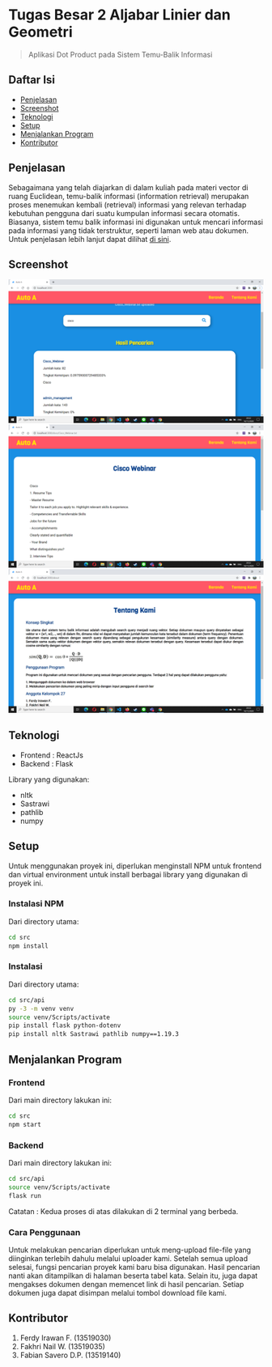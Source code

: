 # Tugas Besar 2 Aljabar Linier dan Geometri
> Aplikasi Dot Product pada Sistem Temu-Balik Informasi

## Daftar Isi
* [Penjelasan](#penjelasan)
* [Screenshot](#screenshot)
* [Teknologi](#teknologi)
* [Setup](#setup)
* [Menjalankan Program](#menjalankan-program)
* [Kontributor](#kontributor)

## Penjelasan
Sebagaimana yang telah diajarkan di dalam kuliah pada materi vector di ruang Euclidean, temu-balik informasi (information retrieval) merupakan proses menemukan kembali (retrieval) informasi yang relevan terhadap kebutuhan pengguna dari suatu kumpulan informasi secara otomatis. Biasanya, sistem temu balik informasi ini digunakan untuk mencari informasi pada informasi yang tidak terstruktur, seperti laman web atau dokumen.
Untuk penjelasan lebih lanjut dapat dilihat [di sini]().

## Screenshot
![home](./doc/home.png)
![document](./doc/document.png)
![about](./doc/about.png)

## Teknologi
* Frontend : ReactJs
* Backend : Flask

Library yang digunakan:
* nltk
* Sastrawi
* pathlib
* numpy

## Setup
Untuk menggunakan proyek ini, diperlukan menginstall NPM untuk frontend dan virtual environment untuk install berbagai library yang digunakan di proyek ini.
### Instalasi NPM
Dari directory utama:
```bash
cd src
npm install
```
### Instalasi
Dari directory utama:
```bash
cd src/api
py -3 -m venv venv
source venv/Scripts/activate
pip install flask python-dotenv
pip install nltk Sastrawi pathlib numpy==1.19.3
```

## Menjalankan Program
### Frontend
Dari main directory lakukan ini:
```bash
cd src
npm start
```
### Backend
Dari main directory lakukan ini:
```bash
cd src/api
source venv/Scripts/activate
flask run
```
Catatan : Kedua proses di atas dilakukan di 2 terminal yang berbeda.
### Cara Penggunaan
Untuk melakukan pencarian diperlukan untuk meng-upload file-file yang diinginkan terlebih dahulu melalui uploader kami. Setelah semua upload selesai, fungsi pencarian proyek kami baru bisa digunakan. Hasil pencarian nanti akan ditampilkan di halaman beserta tabel kata. Selain itu, juga dapat mengakses dokumen dengan memencet link di hasil pencarian. Setiap dokumen juga dapat disimpan melalui tombol download file kami.

## Kontributor
1. Ferdy Irawan F.      (13519030)
2. Fakhri Nail W.       (13519035)
3. Fabian Savero D.P.   (13519140)
